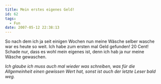 ```yaml
---
title: Mein erstes eigenes Geld!
id: 62
tags:
  - Fun
date: 2007-05-12 22:38:13
---
```


So nach dem ich ja seit einigen Wochen nun meine Wäsche selber wasche war es heute so weit. Ich habe zum ersten mal Geld gefunden! 20 Cent! Schade nur, dass es wohl mein eigenes ist, denn ich hab ja nur meine Wäsche gewaschen.

_Ich glaube ich muss auch mal wieder was schreiben, was für die Allgemeinheit einen gewissen Wert hat, sonst ist auch der letzte Leser bald weg._